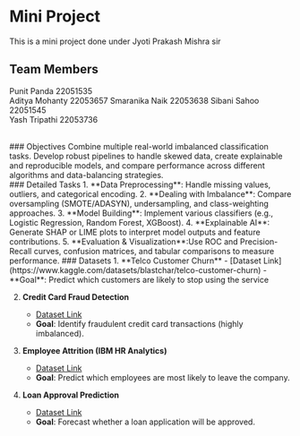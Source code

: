 # Mini Project
This is a mini project done under Jyoti Prakash Mishra sir 
<br>
## Team Members
Punit Panda    22051535  
Aditya Mohanty 22053657
Smaranika Naik 22053638
Sibani Sahoo   22051545  
Yash Tripathi  22053736

<br>
### Objectives
Combine multiple real-world imbalanced classification tasks. Develop robust pipelines to
handle skewed data, create explainable and reproducible models, and compare performance
across different algorithms and data-balancing strategies.
<br>
### Detailed Tasks
1. **Data Preprocessing**: Handle missing values, outliers, and categorical encoding.
2. **Dealing with Imbalance**: Compare oversampling (SMOTE/ADASYN), undersampling, and class-weighting approaches.
3. **Model Building**: Implement various classifiers (e.g., Logistic Regression, Random
Forest, XGBoost).
4. **Explainable AI**: Generate SHAP or LIME plots to interpret model outputs and
feature contributions.
5. **Evaluation & Visualization**:Use ROC and Precision-Recall curves, confusion matrices, and tabular comparisons to measure performance.
### Datasets
1. **Telco Customer Churn**
   - [Dataset Link](https://www.kaggle.com/datasets/blastchar/telco-customer-churn)
   - **Goal**: Predict which customers are likely to stop using the service

2. **Credit Card Fraud Detection**
   - [Dataset Link](https://www.kaggle.com/datasets/mlg-ulb/creditcardfraud)
   - **Goal**: Identify fraudulent credit card transactions (highly imbalanced).

3. **Employee Attrition (IBM HR Analytics)**
   - [Dataset Link](https://www.kaggle.com/datasets/pavansubhasht/ibm-hr-analytics-attrition-dataset)
   - **Goal**: Predict which employees are most likely to leave the company.

4. **Loan Approval Prediction**
   - [Dataset Link](https://www.kaggle.com/datasets/altruistdelhite04/loan-prediction-problem-dataset)
   - **Goal**:  Forecast whether a loan application will be approved.
